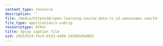 ```yaml
---
content_type: resource
description: ''
file: /media/https%3A/open-learning-course-data-rc.s3.amazonaws.com/14-01-principles-of-microeconomics-fall-2018/24b535cdfec56533e46b145dda3bd8d1_F0ulAkrfvzo.srt
file_type: application/x-subrip
resourcetype: Other
title: 3play caption file
uid: 24b535cd-fec5-6533-e46b-145dda3bd8d1
---
```

